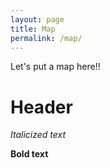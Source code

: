 ```yaml
---
layout: page
title: Map
permalink: /map/
---
```


Let's put a map here!!

Header
====
*Italicized text*

**Bold text**
